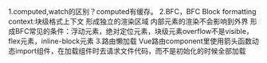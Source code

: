 1.computed,watch的区别？computed有缓存。
2.BFC，BFC Block formatting context:块级格式上下文
  形成独立的渲染区域
  内部元素的渲染不会影响到外界
  形成BFC常见的条件：浮动元素，绝对定位元素，块级元素overflow不是visible，flex元素，inline-block元素
3.路由懒加载
  Vue路由component里使用箭头函数动态import组件，在加载组件时去请求文件代码，而不是初始化的时候全部加载
